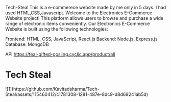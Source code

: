 Tech-Steal
This is a e-commerece website made by me only in 5 days. I had used HTML,CSS,Javascript.
Welcome to the Electronics E-Commerce Website project! This platform allows users to browse and purchase a wide range of electronic items conveniently.
Our Electronics E-Commerce Website is built using the following technologies:

Frontend: HTML, CSS, JavaScript, React.js
Backend: Node.js, Express.js
Database: MongoDB


API https://teal-gifted-gosling.cyclic.app/product/all
<h1>Tech Steal</h1>
![1](https://github.com/Kavitadsharma/Tech-Steal/assets/115460412/c1781308-1281-487e-8dc9-d8d69241ab5d)
